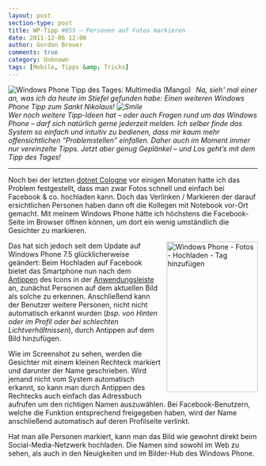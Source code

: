 ```yaml
---
layout: post
section-type: post
title: WP-Tipp #055 – Personen auf Fotos markieren
date: 2011-12-06 12:00
author: Gordon Breuer
comments: true
category: Unknown
tags: [Mobile, Tipps &amp; Tricks]
---
```

<p><img style="margin: 0px 10px 0px 0px; display: inline; float: left" title="" alt="Windows Phone Tipp des Tages: Multimedia (Mango)" align="left" src="http://anheledirwp.blob.core.windows.net/wordpress/2011/12/multimediamg.png" /><em>Na, sieh' mal einer an, was ich da heute im Stiefel gefunden habe: Einen weiteren Windows Phone Tipp zum Sankt Nikolaus! <img style="border-bottom-style: none; border-left-style: none; border-top-style: none; border-right-style: none" class="wlEmoticon wlEmoticon-smile" alt="Smile" src="http://anheledirwp.blob.core.windows.net/wordpress/2011/12/wlEmoticon-smile.png" />      <br />Wer noch weitere Tipp-Ideen hat – oder auch Fragen rund um das Windows Phone – darf sich natürlich gerne jederzeit melden. Ich selber finde das System so einfach und intuitiv zu bedienen, dass mir kaum mehr offensichtlichen “Problemstellen” einfallen. Daher auch im Moment immer nur vereinzelte Tipps. Jetzt aber genug Geplänkel – und Los geht’s mit dem Tipp des Tages!</em></p>  <p>   <hr />Noch bei der letzten <a href="/post/2011/05/09/dotnet-cologne-2011-rueckblick.aspx">dotnet Cologne</a> vor einigen Monaten hatte ich das Problem festgestellt, dass man zwar Fotos schnell und einfach bei Facebook &amp; co. hochladen kann. Doch das Verlinken / Markieren der darauf ersichtlichen Personen haben dann oft die Kollegen mit Notebook vor-Ort gemacht. Mit meinem Windows Phone hätte ich höchstens die Facebook-Seite im Browser öffnen können, um dort ein wenig umständlich die Gesichter zu markieren.</p>  <p><img style="background-image: none; border-bottom: 0px; border-left: 0px; margin: 0px 0px 0px 10px; padding-left: 0px; padding-right: 0px; display: inline; float: right; border-top: 0px; border-right: 0px; padding-top: 0px" title="" border="0" alt="Windows Phone - Fotos - Hochladen - Tag hinzufügen" align="right" src="http://anheledirwp.blob.core.windows.net/wordpress/2011/12/Screen-Capture-31.jpg" width="184" height="304" />Das hat sich jedoch seit dem Update auf Windows Phone 7.5 glücklicherweise geändert: Beim Hochladen auf Facebook bietet das Smartphone nun nach dem <a href="/post/2011/09/12/WP7-Tipp-007-%E2%80%93-Standard-Gesten.aspx">Antippen</a> des Icons in der <a href="/post/2011/09/05/WP7-Tipp-002-%E2%80%93-Das-Anwendungs-und-Kontextmenu.aspx">Anwendungsleiste</a> an, zunächst Personen auf dem aktuellen Bild als solche zu erkennen. Anschließend kann der Benutzer weitere Personen, nicht nicht automatisch erkannt wurden (<em>bsp. von Hinten oder im Profil oder bei schlechten Lichtverhältnissen</em>), durch Antippen auf dem Bild hinzufügen.</p>  <p>Wie im Screenshot zu sehen, werden die Gesichter mit einem kleinen Rechteck markiert und darunter der Name geschrieben. Wird jemand nicht vom System automatisch erkannt, so kann man durch Antippen des Rechtecks auch einfach das Adressbuch aufrufen um den richtigen Namen auszuwählen. Bei Facebook-Benutzern, welche die Funktion entsprechend freigegeben haben, wird der Name anschließend automatisch auf deren Profilseite verlinkt.</p>  <p>Hat man alle Personen markiert, kann man das Bild wie gewohnt direkt beim Social-Media-Netzwerk hochladen. Die Namen sind sowohl im Web zu sehen, als auch in den Neuigkeiten und im Bilder-Hub des Windows Phone.</p>
